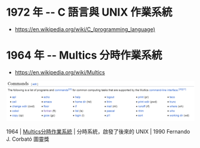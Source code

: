 # 1972 年 -- C 語言與 UNIX 作業系統

* https://en.wikipedia.org/wiki/C_(programming_language)

# 1964 年 -- Multics 分時作業系統

* https://en.wikipedia.org/wiki/Multics

![](./img/MulticsCommand.png)

1964 | [Multics分時作業系統](1964-Multics分時作業系統.md) | 分時系統，啟發了後來的 UNIX | 1990 Fernando J. Corbató 圖靈獎

